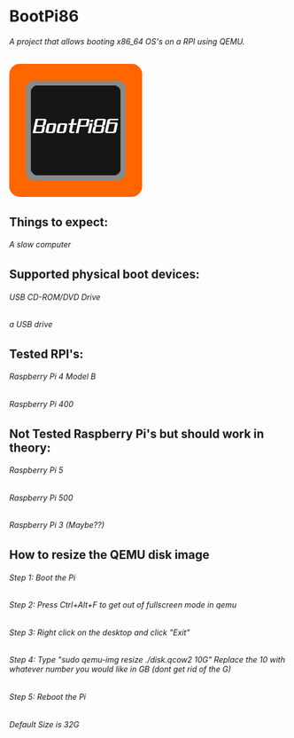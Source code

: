 # BootPi86
<h6>A project that allows booting x86_64 OS's on a RPI using QEMU.</h6>

<img src="BootPi86.png" alt="BootPi86 Logo" width="240" height="240">

<h2>Things to expect:</h2>
<h6>A slow computer</h6>


<h2>Supported physical boot devices:</h2>
<h6>USB CD-ROM/DVD Drive</h6>
<h6>a USB drive</h6>





<h2>Tested RPI's:</h2>
<h6>Raspberry Pi 4 Model B</h6>
<h6>Raspberry Pi 400</h6>


<h2>Not Tested Raspberry Pi's but should work in theory:</h2>
<h6>Raspberry Pi 5</h6>
<h6>Raspberry Pi 500</h6>
<h6>Raspberry Pi 3 (Maybe??)</h6>




<h2>How to resize the QEMU disk image</h2>
<h6>Step 1: Boot the Pi</h6>
<h6>Step 2: Press Ctrl+Alt+F to get out of fullscreen mode in qemu</h6>
<h6>Step 3: Right click on the desktop and click "Exit"</h6>
<h6>Step 4: Type "sudo qemu-img resize ./disk.qcow2 10G" Replace the 10 with whatever number you would like in GB (dont get rid of the G)</h6>
<h6>Step 5: Reboot the Pi</h6>
<h6>Default Size is 32G</h6>
